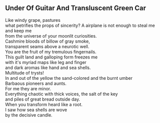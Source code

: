 Under Of Guitar And Transluscent Green Car
------------------------------------------
Like windy grape, pastures  
what petrifies the props of sincerity? A airplane is not enough to steal me and keep me  
from the universe of your moonlit curiosities.  
Cashmire bloods of billow of gray smoke,  
transparent seams above a neurotic well.  
You are the fruit of my tremulous fingernails.  
This guilt land and galloping form freezes me  
with it's myriad maps like leg and finger  
and dark aromas like hand and sea shells.  
Multitude of trysts!  
In and out of the yellow the sand-colored and the burnt umber  
Barbaous pioneers and aunts.  
For me they are minor.  
Everything chaotic with thick voices, the salt of the key  
and piles of great bread outside day.  
When you transform heard like a root.  
I saw how sea shells are wove  
by the decisive candle.  
